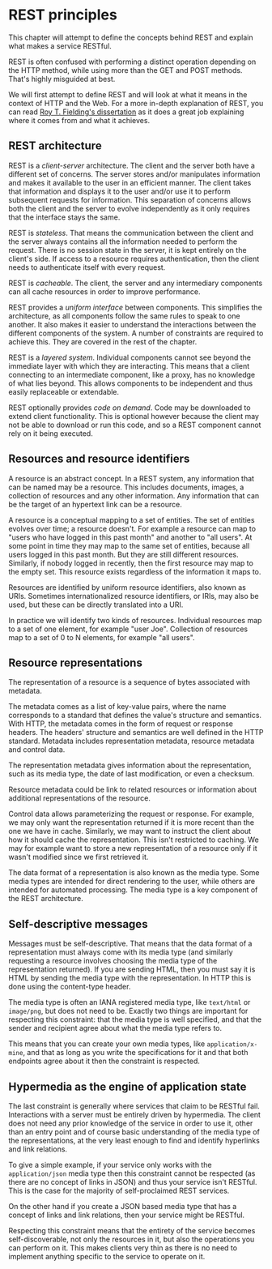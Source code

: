 REST principles
===============

This chapter will attempt to define the concepts behind REST
and explain what makes a service RESTful.

REST is often confused with performing a distinct operation
depending on the HTTP method, while using more than the GET
and POST methods. That's highly misguided at best.

We will first attempt to define REST and will look at what
it means in the context of HTTP and the Web.
For a more in-depth explanation of REST, you can read
[Roy T. Fielding's dissertation](http://www.ics.uci.edu/~fielding/pubs/dissertation/top.htm)
as it does a great job explaining where it comes from and
what it achieves.

REST architecture
-----------------

REST is a *client-server* architecture. The client and the server
both have a different set of concerns. The server stores and/or
manipulates information and makes it available to the user in
an efficient manner. The client takes that information and
displays it to the user and/or use it to perform subsequent
requests for information. This separation of concerns allows both
the client and the server to evolve independently as it only
requires that the interface stays the same.

REST is *stateless*. That means the communication between the
client and the server always contains all the information needed
to perform the request. There is no session state in the server,
it is kept entirely on the client's side. If access to a resource
requires authentication, then the client needs to authenticate
itself with every request.

REST is *cacheable*. The client, the server and any intermediary
components can all cache resources in order to improve performance.

REST provides a *uniform interface* between components. This
simplifies the architecture, as all components follow the same
rules to speak to one another. It also makes it easier to understand
the interactions between the different components of the system.
A number of constraints are required to achieve this. They are
covered in the rest of the chapter.

REST is a *layered system*. Individual components cannot see
beyond the immediate layer with which they are interacting. This
means that a client connecting to an intermediate component, like
a proxy, has no knowledge of what lies beyond. This allows
components to be independent and thus easily replaceable or
extendable.

REST optionally provides *code on demand*. Code may be downloaded
to extend client functionality. This is optional however because
the client may not be able to download or run this code, and so
a REST component cannot rely on it being executed.

Resources and resource identifiers
----------------------------------

A resource is an abstract concept. In a REST system, any information
that can be named may be a resource. This includes documents, images,
a collection of resources and any other information. Any information
that can be the target of an hypertext link can be a resource.

A resource is a conceptual mapping to a set of entities. The set of
entities evolves over time; a resource doesn't. For example a resource
can map to "users who have logged in this past month" and another
to "all users". At some point in time they may map to the same set of
entities, because all users logged in this past month. But they are
still different resources. Similarly, if nobody logged in recently,
then the first resource may map to the empty set. This resource exists
regardless of the information it maps to.

Resources are identified by uniform resource identifiers, also known
as URIs. Sometimes internationalized resource identifiers, or IRIs,
may also be used, but these can be directly translated into a URI.

In practice we will identify two kinds of resources. Individual
resources map to a set of one element, for example "user Joe".
Collection of resources map to a set of 0 to N elements,
for example "all users".

Resource representations
------------------------

The representation of a resource is a sequence of bytes associated
with metadata.

The metadata comes as a list of key-value pairs, where the name
corresponds to a standard that defines the value's structure and
semantics. With HTTP, the metadata comes in the form of request
or response headers. The headers' structure and semantics are well
defined in the HTTP standard. Metadata includes representation
metadata, resource metadata and control data.

The representation metadata gives information about the
representation, such as its media type, the date of last
modification, or even a checksum.

Resource metadata could be link to related resources or
information about additional representations of the resource.

Control data allows parameterizing the request or response.
For example, we may only want the representation returned if
it is more recent than the one we have in cache. Similarly,
we may want to instruct the client about how it should cache
the representation. This isn't restricted to caching. We may
for example want to store a new representation of a resource
only if it wasn't modified since we first retrieved it.

The data format of a representation is also known as the media
type. Some media types are intended for direct rendering to the
user, while others are intended for automated processing. The
media type is a key component of the REST architecture.

Self-descriptive messages
-------------------------

Messages must be self-descriptive. That means that the data
format of a representation must always come with its media
type (and similarly requesting a resource involves choosing
the media type of the representation returned). If you are
sending HTML, then you must say it is HTML by sending the
media type with the representation. In HTTP this is done
using the content-type header.

The media type is often an IANA registered media type, like
`text/html` or `image/png`, but does not need to be. Exactly
two things are important for respecting this constraint: that
the media type is well specified, and that the sender and
recipient agree about what the media type refers to.

This means that you can create your own media types, like
`application/x-mine`, and that as long as you write the
specifications for it and that both endpoints agree about
it then the constraint is respected.

Hypermedia as the engine of application state
---------------------------------------------

The last constraint is generally where services that claim
to be RESTful fail. Interactions with a server must be
entirely driven by hypermedia. The client does not need
any prior knowledge of the service in order to use it,
other than an entry point and of course basic understanding
of the media type of the representations, at the very least
enough to find and identify hyperlinks and link relations.

To give a simple example, if your service only works with
the `application/json` media type then this constraint
cannot be respected (as there are no concept of links in
JSON) and thus your service isn't RESTful. This is the case
for the majority of self-proclaimed REST services.

On the other hand if you create a JSON based media type
that has a concept of links and link relations, then
your service might be RESTful.

Respecting this constraint means that the entirety of the
service becomes self-discoverable, not only the resources
in it, but also the operations you can perform on it. This
makes clients very thin as there is no need to implement
anything specific to the service to operate on it.
